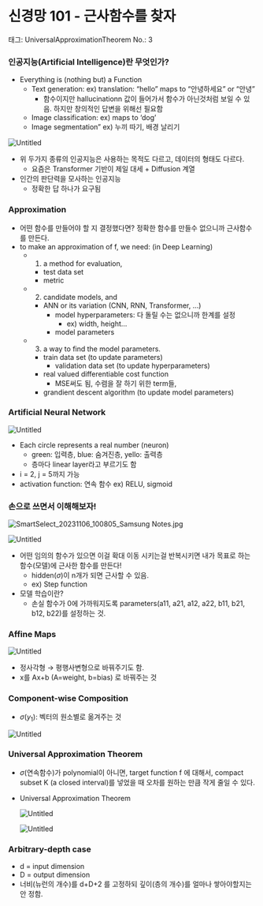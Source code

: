 # 신경망 101 - 근사함수를 찾자

태그: UniversalApproximationTheorem
No.: 3

### 인공지능(Artificial Intelligence)란 무엇인가?

- Everything is (nothing but) a Function
    - Text generation: ex) translation: “hello” maps to “안녕하세요” or “안녕”
        - 함수이지만 hallucinationn 값이 들어가서 함수가 아닌것처럼 보일 수 있음. 하지만 창의적인 답변을 위해선 필요함
    - Image classification: ex) maps to ‘dog’
    - Image segmentation” ex) 누끼 따기, 배경 날리기

![Untitled](%E1%84%89%E1%85%B5%E1%86%AB%E1%84%80%E1%85%A7%E1%86%BC%E1%84%86%E1%85%A1%E1%86%BC%20101%20-%20%E1%84%80%E1%85%B3%E1%86%AB%E1%84%89%E1%85%A1%E1%84%92%E1%85%A1%E1%86%B7%E1%84%89%E1%85%AE%E1%84%85%E1%85%B3%E1%86%AF%20%E1%84%8E%E1%85%A1%E1%86%BD%E1%84%8C%E1%85%A1%2000b35dc3fdb5455dab940988d3c5c878/Untitled.png)

- 위 두가지 종류의 인공지능은 사용하는 목적도 다르고, 데이터의 형태도 다르다.
    - 요즘은 Transformer 기반이 제일 대세 + Diffusion 계열
- 인간의 판단력을 모사하는 인공지능
    - 정확한 답 하나가 요구됨

### Approximation

- 어떤 함수를 만들어야 할 지 결정했다면? 정확한 함수를 만들수 없으니까 근사함수를 만든다.
- to make an approximation of f, we need: (in Deep Learning)
    - 1) a method for evaluation,
        - test data set
        - metric
    - 2) candidate models, and
        - ANN or its variation (CNN, RNN, Transformer, …)
            - model hyperparameters: 다 돌릴 수는 없으니까 한계를 설정
                - ex) width, height…
            - model parameters
    - 3) a way to find the model parameters.
        - train data set (to update parameters)
            - validation data set (to update hyperparameters)
        - real valued differentiable cost function
            - MSE써도 됨, 수렴을 잘 하기 위한 term들,
        - grandient descent algorithm (to update model parameters)
        

### Artificial Neural Network

![Untitled](%E1%84%89%E1%85%B5%E1%86%AB%E1%84%80%E1%85%A7%E1%86%BC%E1%84%86%E1%85%A1%E1%86%BC%20101%20-%20%E1%84%80%E1%85%B3%E1%86%AB%E1%84%89%E1%85%A1%E1%84%92%E1%85%A1%E1%86%B7%E1%84%89%E1%85%AE%E1%84%85%E1%85%B3%E1%86%AF%20%E1%84%8E%E1%85%A1%E1%86%BD%E1%84%8C%E1%85%A1%2000b35dc3fdb5455dab940988d3c5c878/Untitled%201.png)

- Each circle represents a real  number (neuron)
    - green: 입력층, blue: 숨겨진층, yello: 출력층
    - 층마다 linear layer라고 부르기도 함
- i = 2, j = 5까지 가능
- activation function: 연속 함수 ex) RELU, sigmoid

### 손으로 쓰면서 이해해보자!

![SmartSelect_20231106_100805_Samsung Notes.jpg](%E1%84%89%E1%85%B5%E1%86%AB%E1%84%80%E1%85%A7%E1%86%BC%E1%84%86%E1%85%A1%E1%86%BC%20101%20-%20%E1%84%80%E1%85%B3%E1%86%AB%E1%84%89%E1%85%A1%E1%84%92%E1%85%A1%E1%86%B7%E1%84%89%E1%85%AE%E1%84%85%E1%85%B3%E1%86%AF%20%E1%84%8E%E1%85%A1%E1%86%BD%E1%84%8C%E1%85%A1%2000b35dc3fdb5455dab940988d3c5c878/SmartSelect_20231106_100805_Samsung_Notes.jpg)

![Untitled](%E1%84%89%E1%85%B5%E1%86%AB%E1%84%80%E1%85%A7%E1%86%BC%E1%84%86%E1%85%A1%E1%86%BC%20101%20-%20%E1%84%80%E1%85%B3%E1%86%AB%E1%84%89%E1%85%A1%E1%84%92%E1%85%A1%E1%86%B7%E1%84%89%E1%85%AE%E1%84%85%E1%85%B3%E1%86%AF%20%E1%84%8E%E1%85%A1%E1%86%BD%E1%84%8C%E1%85%A1%2000b35dc3fdb5455dab940988d3c5c878/Untitled%202.png)

- 어떤 임의의 함수가 있으면 이걸 확대 이동 시키는걸 반복시키면 내가 목표로 하는 함수(모델)에 근사한 함수를 만든다!
    - hidden($\sigma$)이 n개가 되면 근사할 수 있음.
    - ex) Step function
- 모델 학습이란?
    - 손실 함수가 0에 가까워지도록 parameters(a11, a21, a12, a22, b11, b21, b12, b22)를 설정하는 것.

### Affine Maps

![Untitled](%E1%84%89%E1%85%B5%E1%86%AB%E1%84%80%E1%85%A7%E1%86%BC%E1%84%86%E1%85%A1%E1%86%BC%20101%20-%20%E1%84%80%E1%85%B3%E1%86%AB%E1%84%89%E1%85%A1%E1%84%92%E1%85%A1%E1%86%B7%E1%84%89%E1%85%AE%E1%84%85%E1%85%B3%E1%86%AF%20%E1%84%8E%E1%85%A1%E1%86%BD%E1%84%8C%E1%85%A1%2000b35dc3fdb5455dab940988d3c5c878/Untitled%203.png)

- 정사각형 → 평행사변형으로 바꿔주기도 함.
- x를 Ax+b (A=weight, b=bias) 로 바꿔주는 것

### Component-wise Composition

- $\sigma(y_1)$: 벡터의 원소별로 옮겨주는 것

![Untitled](%E1%84%89%E1%85%B5%E1%86%AB%E1%84%80%E1%85%A7%E1%86%BC%E1%84%86%E1%85%A1%E1%86%BC%20101%20-%20%E1%84%80%E1%85%B3%E1%86%AB%E1%84%89%E1%85%A1%E1%84%92%E1%85%A1%E1%86%B7%E1%84%89%E1%85%AE%E1%84%85%E1%85%B3%E1%86%AF%20%E1%84%8E%E1%85%A1%E1%86%BD%E1%84%8C%E1%85%A1%2000b35dc3fdb5455dab940988d3c5c878/Untitled%204.png)

### Universal Approximation Theorem

- $\sigma$(연속함수)가 polynomial이 아니면, target function f 에 대해서, compact subset K (a closed interval)를 넣었을 때 오차를 원하는 만큼 작게 줄일 수 있다.
- Universal Approximation Theorem
    
    ![Untitled](%E1%84%89%E1%85%B5%E1%86%AB%E1%84%80%E1%85%A7%E1%86%BC%E1%84%86%E1%85%A1%E1%86%BC%20101%20-%20%E1%84%80%E1%85%B3%E1%86%AB%E1%84%89%E1%85%A1%E1%84%92%E1%85%A1%E1%86%B7%E1%84%89%E1%85%AE%E1%84%85%E1%85%B3%E1%86%AF%20%E1%84%8E%E1%85%A1%E1%86%BD%E1%84%8C%E1%85%A1%2000b35dc3fdb5455dab940988d3c5c878/Untitled%205.png)
    
    ![Untitled](%E1%84%89%E1%85%B5%E1%86%AB%E1%84%80%E1%85%A7%E1%86%BC%E1%84%86%E1%85%A1%E1%86%BC%20101%20-%20%E1%84%80%E1%85%B3%E1%86%AB%E1%84%89%E1%85%A1%E1%84%92%E1%85%A1%E1%86%B7%E1%84%89%E1%85%AE%E1%84%85%E1%85%B3%E1%86%AF%20%E1%84%8E%E1%85%A1%E1%86%BD%E1%84%8C%E1%85%A1%2000b35dc3fdb5455dab940988d3c5c878/Untitled%206.png)
    

### Arbitrary-depth case

- d = input dimension
- D = output dimension
- 너비(뉴런의 개수)를 d+D+2 를 고정하되 깊이(층의 개수)를 얼마나 쌓아야할지는 안 정함.